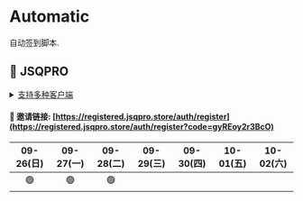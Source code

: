 # Automatic

自动签到脚本.



## 🎯 JSQPRO

<details>
  <summary><a href="https://jsqpro.link/doc/#/">支持多种客户端</a></summary>

  - **SSR**
  - **SSD**
  - **Clash**
  - **Surge**
  - **V2RayN**
  - **Kitsunebi**
  - **Surfboard**
  - **Quantumult**
  - **QuantumultX**
  - **Shadowrocket**
</details>




#### 🔗 邀请链接:  [https://registered.jsqpro.store/auth/register](https://registered.jsqpro.store/auth/register?code=gyREoy2r3BcO)



<!-- @protocol:jsqpro:start -->
<!-- checked:2021-09-01T09:58:54;2021-09-02T09:59:10;2021-09-03T13:44:22;2021-09-04T13:44:39;2021-09-05T13:44:55;2021-09-06T13:45:06;2021-09-07T10:24:14;2021-09-08T10:24:30;2021-09-13T09:58:32;2021-09-14T09:58:48;2021-09-15T09:59:08;2021-09-22T09:20:38;2021-09-23T09:20:51;2021-09-24T09:21:08;2021-09-25T09:21:24;2021-09-26T09:21:41;2021-09-27T09:21:58;2021-09-28T09:22:15 -->

| 09-26(日) | 09-27(一) | 09-28(二) | 09-29(三) | 09-30(四) | 10-01(五) | 10-02(六) |
| :-------: | :-------: | :-------: | :-------: | :-------: | :-------: | :-------: |
|    🟢     |    🟢     |    🟢     |           |           |           |           |

<!-- @protocol:jsqpro:end -->
